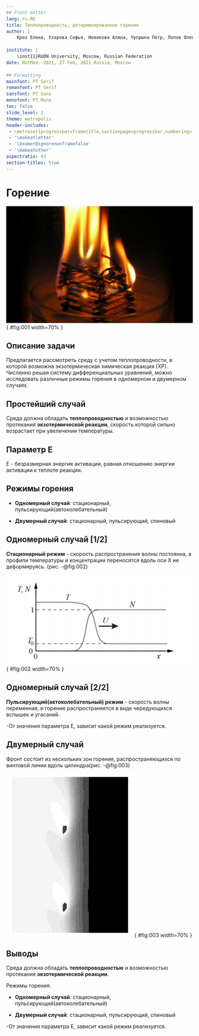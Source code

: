 ```yaml
---
## Front matter
lang: ru-RU
title: Теплопроводность, детерминированное горение
author: |
	Кроз Елена, Ухарова Софья, Новикова Алина, Чупрына Петр, Попов Олег, Ширяев Кирилл \inst{1}
	
institute: |
	\inst{1}RUDN University, Moscow, Russian Federation
date: MatMod--2021, 27 Feb, 2021 Russia, Moscow

## Formatting
mainfont: PT Serif
romanfont: PT Serif
sansfont: PT Sans
monofont: PT Mono
toc: false
slide_level: 2
theme: metropolis
header-includes: 
 - \metroset{progressbar=frametitle,sectionpage=progressbar,numbering=fraction}
 - '\makeatletter'
 - '\beamer@ignorenonframefalse'
 - '\makeatother'
aspectratio: 43
section-titles: true
---
```


# Горение
![Горение — это завораживающий и зрелищный феномен природы, одновременно являющийся интересным объектом для исследований.](1.jpg){ #fig:001 width=70% }

## Описание задачи

Предлагается рассмотреть среду с учетом теплопроводности, в которой возможна экзотермическая химическая реакция (ХР). Численно
решая систему дифференциальных уравнений, можно исследовать различные режимы горения в одномерном и двумерном случаях.

## Простейший случай

Среда должна обладать **теплопроводностью** и возможностью протекания **экзотермической реакции**, скорость которой сильно возрастает
при увеличении температуры.

## Параметр E

E - безразмерная энергия активации, равная отношению
энергии активации к теплоте реакции.

## Режимы горения

- **Одномерный случай**: стационарный, пульсирующий(автоколебательный)

- **Двумерный случай**: стационарный, пульсирующий, спиновый

## Одномерный случай [1/2]

**Стационарный режим** - скорость распространения волны постоянна, а профили температуры и концентрации переносятся вдоль оси X не деформируясь. (рис. -@fig:002)

![Стационарный режим](2.jpg){ #fig:002 width=70% }

## Одномерный случай [2/2]

**Пульсирующий(автоколебательный) режим** - скорость волны переменная, и горение распространяется в виде чередующихся вспышек и угасаний.

-От значения параметра E, зависит какой режим реализуется.


## Двумерный случай

Фронт состоит из нескольких зон горения,
распространяющихся по винтовой линии
вдоль цилиндра(рис. -@fig:003)

![Cпиновый режим](3.jpg){ #fig:003 width=70% }

## Выводы
Среда должна обладать **теплопроводностью** и возможностью протекания **экзотермической реакции**.

Режимы горения:

- **Одномерный случай**: стационарный, пульсирующий(автоколебательный)

- **Двумерный случай**: стационарный, пульсирующий, спиновый

-От значения параметра E, зависит какой режим реализуется.

